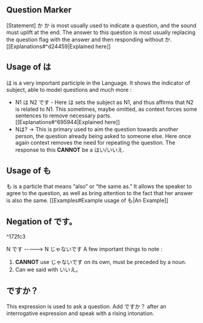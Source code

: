 
## Question Marker

[Statement] か 
か is most usually used to indicate a question, and the sound must uplift at the end. The answer to this question is most usually replacing the question flag with the answer and then responding without か.  [[Explanations#^d24459|Explained here]]

## Usage of は 

は is a very important participle in the Language. It shows the indicator of subject, able to model questions and much more : 

- N1 は N2 です - Here は sets the subject as N1, and thus affirms that N2 is related to N1. This sometimes, maybe omitted, as context forces some sentences to remove necessary parts. [[Explanations#^695944|Explained here]] 
- Nは? -> This is primary used to aim the question towards another person, the question already being asked to someone else. Here once again context removes the need for repeating the question. The response to this **CANNOT** be a はい/いいえ. 

## Usage of も

 も is a particle that means “also” or “the same as.”  It allows the speaker to agree to the question, as well as bring attention to the fact that her answer is also the same. [[Examples#Example usage of も|An Example]]

## Negation of です。

^172fc3

N です -----> N じゃないです
A few important things to note : 
1. **CANNOT** use じゃないです on its own, must be preceded by a noun.
2. Can we said with いいえ。




## ですか？

This expression is used to ask a question. Add ですか？ after an interrogative expression and speak with a rising intonation. 